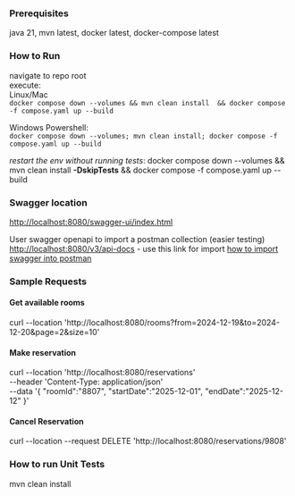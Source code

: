 ### Prerequisites
java 21, mvn latest, docker latest, docker-compose latest
### How to Run
navigate to repo root \
execute:\
Linux/Mac\
`docker compose down --volumes && mvn clean install  && docker compose -f compose.yaml up --build`

Windows Powershell:\
`docker compose down --volumes; mvn clean install; docker compose -f compose.yaml up --build`

*restart the env without running tests*: docker compose down --volumes && mvn clean install **-DskipTests** && docker compose -f compose.yaml up --build
### Swagger location
[http://localhost:8080/swagger-ui/index.html](http://localhost:8080/swagger-ui/index.html)

User swagger openapi to import a postman collection (easier testing)
[http://localhost:8080/v3/api-docs](http://localhost:8080/v3/api-docs) - use this link for import
[how to import swagger into postman](https://learning.postman.com/docs/getting-started/importing-and-exporting/importing-from-swagger/) 
### Sample Requests

#### Get available rooms
curl --location 'http://localhost:8080/rooms?from=2024-12-19&to=2024-12-20&page=2&size=10'

#### Make reservation
curl --location 'http://localhost:8080/reservations' \
--header 'Content-Type: application/json' \
--data '{
"roomId":"8807",
"startDate":"2025-12-01",
"endDate":"2025-12-12"
}'

#### Cancel Reservation
curl --location --request DELETE 'http://localhost:8080/reservations/9808'

### How to run Unit Tests
mvn clean install
